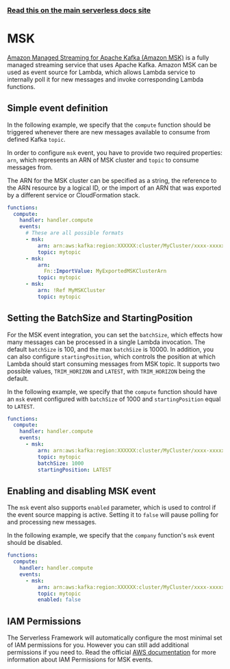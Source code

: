 <!--
title: Serverless Framework - AWS Lambda Events - Managed Streaming for Apache Kafka (MSK)
menuText: MSK
menuOrder: 18
description:  Setting up AWS MSK Events with AWS Lambda via the Serverless Framework
layout: Doc
-->

<!-- DOCS-SITE-LINK:START automatically generated  -->

### [Read this on the main serverless docs site](https://www.serverless.com/framework/docs/providers/aws/events/msk)

<!-- DOCS-SITE-LINK:END -->

# MSK

[Amazon Managed Streaming for Apache Kafka (Amazon MSK)](https://aws.amazon.com/msk/) is a fully managed streaming service that uses Apache Kafka.
Amazon MSK can be used as event source for Lambda, which allows Lambda service to internally poll it for new messages and invoke corresponding Lambda functions.

## Simple event definition

In the following example, we specify that the `compute` function should be triggered whenever there are new messages available to consume from defined Kafka `topic`.

In order to configure `msk` event, you have to provide two required properties: `arn`, which represents an ARN of MSK cluster and `topic` to consume messages from.

The ARN for the MSK cluster can be specified as a string, the reference to the ARN resource by a logical ID, or the import of an ARN that was exported by a different service or CloudFormation stack.

```yml
functions:
  compute:
    handler: handler.compute
    events:
      # These are all possible formats
      - msk:
          arn: arn:aws:kafka:region:XXXXXX:cluster/MyCluster/xxxx-xxxxx-xxxx
          topic: mytopic
      - msk:
          arn:
            Fn::ImportValue: MyExportedMSKClusterArn
          topic: mytopic
      - msk:
          arn: !Ref MyMSKCluster
          topic: mytopic
```

## Setting the BatchSize and StartingPosition

For the MSK event integration, you can set the `batchSize`, which effects how many messages can be processed in a single Lambda invocation. The default `batchSize` is 100, and the max `batchSize` is 10000.
In addition, you can also configure `startingPosition`, which controls the position at which Lambda should start consuming messages from MSK topic. It supports two possible values, `TRIM_HORIZON` and `LATEST`, with `TRIM_HORIZON` being the default.

In the following example, we specify that the `compute` function should have an `msk` event configured with `batchSize` of 1000 and `startingPosition` equal to `LATEST`.

```yml
functions:
  compute:
    handler: handler.compute
    events:
      - msk:
          arn: arn:aws:kafka:region:XXXXXX:cluster/MyCluster/xxxx-xxxxx-xxxx
          topic: mytopic
          batchSize: 1000
          startingPosition: LATEST
```

## Enabling and disabling MSK event

The `msk` event also supports `enabled` parameter, which is used to control if the event source mapping is active. Setting it to `false` will pause polling for and processing new messages.

In the following example, we specify that the `company` function's `msk` event should be disabled.

```yml
functions:
  compute:
    handler: handler.compute
    events:
      - msk:
          arn: arn:aws:kafka:region:XXXXXX:cluster/MyCluster/xxxx-xxxxx-xxxx
          topic: mytopic
          enabled: false
```

## IAM Permissions

The Serverless Framework will automatically configure the most minimal set of IAM permissions for you. However you can still add additional permissions if you need to. Read the official [AWS documentation](https://docs.aws.amazon.com/lambda/latest/dg/with-msk.html) for more information about IAM Permissions for MSK events.
